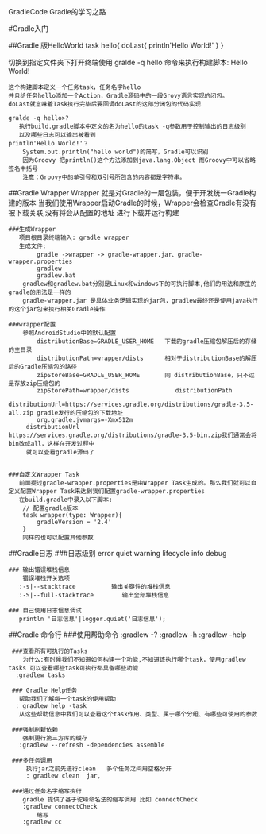 GradleCode
   Gradle的学习之路


   
 #Gradle入门
 
 ##Gradle 版HelloWorld
    task hello{
		doLast{
			println'Hello World!'
		}
	}
	
   切换到指定文件夹下打开终端使用 gralde -q hello 命令来执行构建脚本:   Hello World!
	
    这个构建脚本定义一个任务task，任务名字hello
	并且给任务hello添加一个Action，Gradle源码中的一段Grovy语言实现的闭包。
	doLast就意味着Task执行完毕后要回调doLast的这部分闭包的代码实现
  
	gralde -q hello>?
       执行build.gradle脚本中定义的名为hello的task -q参数用于控制输出的日志级别
	   以及哪些日志可以输出被看到
	println'Hello World!'？
		System.out.println("hello world")的简写，Gradle可以识别
		因为Groovy 把println()这个方法添加到java.lang.Object 而Groovy中可以省略签名中括号
		注意：Groovy中的单引号和双引号所包含的内容都是字符串。
     	
		
 ##Gradle Wrapper
    Wrapper 就是对Gradle的一层包装，便于开发统一Gradle构建的版本
	当我们使用Wrapper启动Gradle的时候，Wrapper会检查Gradle有没有被下载关联,没有将会从配置的地址
	进行下载并运行构建
    
	###生成Wrapper
	   项目根目录终端输入: gradle wrapper 
       生成文件:
			gradle ->wrapper -> gradle-wrapper.jar、gradle-wrapper.properties
			gradlew
			gradlew.bat
        gradlew和gradlew.bat分别是Linux和windows下的可执行脚本,他们的用法和原生的gradle的用法是一样的
		gradle-wrapper.jar 是具体业务逻辑实现的jar包，gradlew最终还是使用java执行的这个jar包来执行相关Gradle操作
    
	###wrapper配置
	    参照AndroidStudio中的默认配置		
		    distributionBase=GRADLE_USER_HOME   下载的gradle压缩包解压后的存储的主目录
			distributionPath=wrapper/dists		相对于distributionBase的解压后的Gradle压缩包的路径
			zipStoreBase=GRADLE_USER_HOME       同 distributionBase，只不过是存放zip压缩包的
			zipStorePath=wrapper/dists             distributionPath 
			distributionUrl=https://services.gradle.org/distributions/gradle-3.5-all.zip gradle发行的压缩包的下载地址
			org.gradle.jvmargs=-Xmx512m
		 distributionUrl	https://services.gradle.org/distributions/gradle-3.5-bin.zip我们通常会将bin改成all，这样在开发过程中
		 就可以查看gradle源码了
		 
	 
	###自定义Wrapper Task
	   前面提过gradle-wrapper.properties是由Wrapper Task生成的。那么我们就可以自定义配置Wrapper Task来达到我们配置gradle-wrapper.properties
	   在build.gradle中录入以下脚本:
	    // 配置gradle版本
	    task wrapper(type: Wrapper){
			gradleVersion = '2.4'
		}
		同样的也可以配置其他参数
		
  ##Gradle日志
	###日志级别
     	error  quiet warning lifecycle info debug
		
	###	输出错误堆栈信息
	    错误堆栈开关选项
       :-s|--stacktrace          输出关键性的堆栈信息
       :-S|--full-stacktrace	    输出全部堆栈信息
	      
	### 自己使用日志信息调试
	   println '日志信息'|logger.quiet('日志信息');
	  

  ##Gradle 命令行
	 ###使用帮助命令
	  :gradlew -?
	  :gradlew -h
	  :gradlew -help
	  
	 ###查看所有可执行的Tasks
	    为什么:有时候我们不知道如何构建一个功能,不知道该执行哪个task，使用gradlew tasks 可以查看哪些task可执行都具备哪些功能
	  :gradlew tasks
		
     ### Gradle Help任务          
       帮助我们了解每一个task的使用帮助
      :	gradlew help -task   
	   从这些帮助信息中我们可以查看这个task作用、类型、属于哪个分组、有哪些可使用的参数
	 
     ###强制刷新依赖 	 
		强制更行第三方库的缓存
	   :gradlew --refresh -dependencies assemble
	   
	 ###多任务调用
       	 执行jar之前先进行clean   多个任务之间用空格分开
		 : gradlew clean  jar,
		 
     ###通过任务名字缩写执行 
	    gradle 提供了基于驼峰命名法的缩写调用 比如 connectCheck
		:gradlew connectCheck
		    缩写
		:gradlew cc
	   
 
 
 
 
 
 